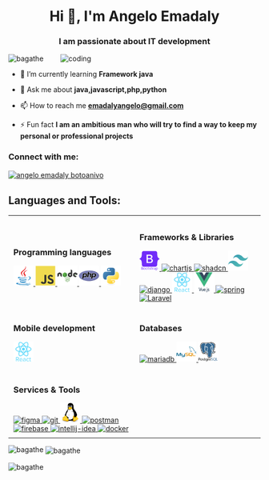 <h1 align="center">Hi 👋, I'm Angelo Emadaly</h1>
<h3 align="center">I am passionate about IT development</h3>
<img align="right" alt="coding" width="400" src="https://imgs.search.brave.com/LYf_N0kgz4_0w0VOCbn1epixykkGKT7PIXErruN-zmA/rs:fit:860:0:0/g:ce/aHR0cHM6Ly9jZG4u/ZHJpYmJibGUuY29t/L3VzZXJzLzEwNTk1/ODMvc2NyZWVuc2hv/dHMvNDE3MTM2Ny9t/ZWRpYS8zNGU2OWVi/NjFhN2JkOGRlYTFj/OTU3YThiODI2MDVh/Ny5naWY.gif">


<p align="left"> <img src="https://komarev.com/ghpvc/?username=bagathe&label=Profile%20views&color=0e75b6&style=flat" alt="bagathe" /> </p>

- 🌱 I’m currently learning **Framework java**

- 💬 Ask me about **java,javascript,php,python**

- 📫 How to reach me **emadalyangelo@gmail.com**

- ⚡ Fun fact **I am an ambitious man who will try to find a way to keep my personal or professional projects**

<h3 align="left">Connect with me:</h3>
<p align="left">
<a href="https://linkedin.com/in/angelo emadaly botoanivo" target="blank"><img align="center" src="https://raw.githubusercontent.com/rahuldkjain/github-profile-readme-generator/master/src/images/icons/Social/linked-in-alt.svg" alt="angelo emadaly botoanivo" height="30" width="40" /></a>
</p>


<h2 align="left">Languages and Tools:</h2>
<table style="width: 100%; border-spacing: 10px;">
  <tr>
    <td style="width: 48%; padding: 10px;">
      <h3>Programming languages</h3>
      <a href="https://www.java.com" target="_blank" rel="noreferrer">
        <img src="https://raw.githubusercontent.com/devicons/devicon/master/icons/java/java-original.svg" alt="java" width="40" height="40"/>
      </a>
      <a href="https://developer.mozilla.org/en-US/docs/Web/JavaScript" target="_blank" rel="noreferrer">
        <img src="https://raw.githubusercontent.com/devicons/devicon/master/icons/javascript/javascript-original.svg" alt="javascript" width="40" height="40"/>
      </a>
      <a href="https://nodejs.org" target="_blank" rel="noreferrer">
        <img src="https://raw.githubusercontent.com/devicons/devicon/master/icons/nodejs/nodejs-original-wordmark.svg" alt="nodejs" width="40" height="40"/>
      </a>
      <a href="https://www.php.net" target="_blank" rel="noreferrer">
        <img src="https://raw.githubusercontent.com/devicons/devicon/master/icons/php/php-original.svg" alt="php" width="40" height="40"/>
      </a>
      <a href="https://www.python.org" target="_blank" rel="noreferrer">
        <img src="https://raw.githubusercontent.com/devicons/devicon/master/icons/python/python-original.svg" alt="python" width="40" height="40"/>
      </a>
    </td>
    <td style="width: 48%; padding: 10px;">
      <h3>Frameworks & Libraries</h3>
      <a href="https://getbootstrap.com" target="_blank" rel="noreferrer">
        <img src="https://raw.githubusercontent.com/devicons/devicon/master/icons/bootstrap/bootstrap-plain-wordmark.svg" alt="bootstrap" width="40" height="40"/>
      </a>
      <a href="https://www.chartjs.org" target="_blank" rel="noreferrer">
        <img src="https://www.chartjs.org/media/logo-title.svg" alt="chartjs" width="40" height="40"/>
      </a>
      <a href="https://ui.shadcn.com" target="_blank" rel="noreferrer">
        <img src="https://raw.githubusercontent.com/shadcn/ui/main/apps/www/public/favicon.ico" alt="shadcn" width="40" height="40"/>
      </a>
      <a href="https://tailwindcss.com" target="_blank" rel="noreferrer">
        <img src="assets/images/tailwindcss-icon.svg" alt="tailwindcss" width="40" height="40"/>
      </a>
      <a href="https://www.djangoproject.com/" target="_blank" rel="noreferrer">
        <img src="https://cdn.worldvectorlogo.com/logos/django.svg" alt="django" width="40" height="40"/>
      </a>
      <a href="https://reactjs.org/" target="_blank" rel="noreferrer">
        <img src="https://raw.githubusercontent.com/devicons/devicon/master/icons/react/react-original-wordmark.svg" alt="react" width="40" height="40"/>
      </a>
      <a href="https://vuejs.org/" target="_blank" rel="noreferrer">
        <img src="https://raw.githubusercontent.com/devicons/devicon/master/icons/vuejs/vuejs-original-wordmark.svg" alt="vuejs" width="40" height="40"/>
      </a>
      <a href="https://spring.io/" target="_blank" rel="noreferrer">
        <img src="https://www.vectorlogo.zone/logos/springio/springio-icon.svg" alt="spring" width="40" height="40"/>
      </a>
      <a href="https://laravel.com" target="_blank" rel="noreferrer">
        <img src="https://laravel.com/img/logomark.min.svg" alt="Laravel" width="40" height="40"/>
      </a>
    </td>
  </tr>
  <tr>
    <td style="width: 48%; padding: 10px;">
      <h3>Mobile development</h3>
      <a href="https://reactnative.dev" target="_blank" rel="noreferrer">
        <img src="https://raw.githubusercontent.com/devicons/devicon/master/icons/react/react-original-wordmark.svg" alt="reactnative" width="40" height="40"/>
      </a>
    </td>
    <td style="width: 48%; padding: 10px;">
      <h3>Databases</h3>
      <a href="https://mariadb.org/" target="_blank" rel="noreferrer">
        <img src="https://www.vectorlogo.zone/logos/mariadb/mariadb-icon.svg" alt="mariadb" width="40" height="40"/>
      </a>
      <a href="https://www.mysql.com/" target="_blank" rel="noreferrer">
        <img src="https://raw.githubusercontent.com/devicons/devicon/master/icons/mysql/mysql-original-wordmark.svg" alt="mysql" width="40" height="40"/>
      </a>
      <a href="https://www.postgresql.org" target="_blank" rel="noreferrer">
        <img src="https://raw.githubusercontent.com/devicons/devicon/master/icons/postgresql/postgresql-original-wordmark.svg" alt="postgresql" width="40" height="40"/>
      </a>
    </td>
  </tr>
  <tr>
  <td style="width: 48%; padding: 10px;">
  <h3>Services & Tools</h3>
  <a href="https://www.figma.com/" target="_blank" rel="noreferrer">
    <img src="https://www.vectorlogo.zone/logos/figma/figma-icon.svg" alt="figma" width="40" height="40"/>
  </a>
  <a href="https://git-scm.com/" target="_blank" rel="noreferrer">
    <img src="https://www.vectorlogo.zone/logos/git-scm/git-scm-icon.svg" alt="git" width="40" height="40"/>
  </a>
  <a href="https://www.linux.org/" target="_blank" rel="noreferrer">
    <img src="https://raw.githubusercontent.com/devicons/devicon/master/icons/linux/linux-original.svg" alt="linux" width="40" height="40"/>
  </a>
  <a href="https://postman.com" target="_blank" rel="noreferrer">
    <img src="https://www.vectorlogo.zone/logos/getpostman/getpostman-icon.svg" alt="postman" width="40" height="40"/>
  </a>
  <a href="https://firebase.google.com" target="_blank" rel="noreferrer">
    <img src="https://www.vectorlogo.zone/logos/firebase/firebase-icon.svg" alt="firebase" width="40" height="40"/>
  </a>
  <a href="https://www.jetbrains.com/idea/" target="_blank" rel="noreferrer">
    <img src="https://www.jetbrains.com/favicon.ico" alt="intellij-idea" width="40" height="40"/>
  </a>
  <a href="https://www.docker.com/" target="_blank" rel="noreferrer">
    <img src="https://www.vectorlogo.zone/logos/docker/docker-icon.svg" alt="docker" width="40" height="40"/>
  </a>
</td>

  </tr>
</table>








<p><img align="left" src="https://github-readme-stats.vercel.app/api/top-langs?username=bagathe&show_icons=true&locale=en&layout=compact" alt="bagathe" /></p>

<p>&nbsp;<img align="center" src="https://github-readme-stats.vercel.app/api?username=bagathe&show_icons=true&locale=en" alt="bagathe" /></p>

<p><img align="center" src="https://github-readme-streak-stats.herokuapp.com/?user=bagathe&" alt="bagathe" /></p>
